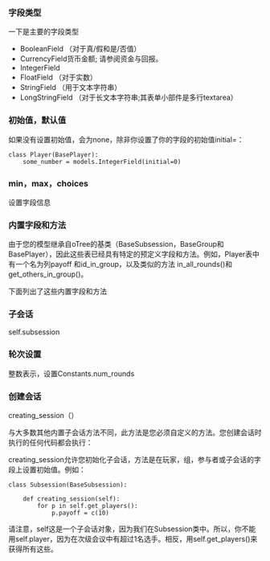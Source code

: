 ### 字段类型

一下是主要的字段类型

- BooleanField （对于真/假和是/否值）
- CurrencyField货币金额; 请参阅资金与回报。
- IntegerField
- FloatField （对于实数）
- StringField （用于文本字符串）
- LongStringField （对于长文本字符串;其表单小部件是多行textarea）

### 初始值，默认值

如果没有设置初始值，会为none，除非你设置了你的字段的初始值initial=：

```
class Player(BasePlayer):
    some_number = models.IntegerField(initial=0)
```

### min，max，choices

设置字段信息

### 内置字段和方法

由于您的模型继承自oTree的基类（BaseSubsession，BaseGroup和BasePlayer），因此这些表已经具有特定的预定义字段和方法。例如，Player表中有一个名为列payoff 和id_in_group，以及类似的方法 in_all_rounds()和get_others_in_group()。

下面列出了这些内置字段和方法

### 子会话

self.subsession

### 轮次设置

整数表示，设置Constants.num_rounds

### 创建会话

creating_session（）

与大多数其他内置子会话方法不同，此方法是您必须自定义的方法。您创建会话时执行的任何代码都会执行：

creating_session允许您初始化子会话，方法是在玩家，组，参与者或子会话的字段上设置初始值。例如：

```
class Subsession(BaseSubsession):

    def creating_session(self):
        for p in self.get_players():
            p.payoff = c(10)
```

请注意，self这是一个子会话对象，因为我们在Subsession类中。所以，你不能用self.player，因为在次级会议中有超过1名选手。相反，用self.get_players()来获得所有这些。